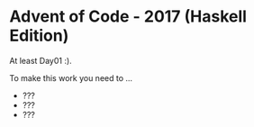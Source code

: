 # Advent of Code - 2017 (Haskell Edition)

At least Day01 :).

To make this work you need to ...

* ???
* ???
* ???
